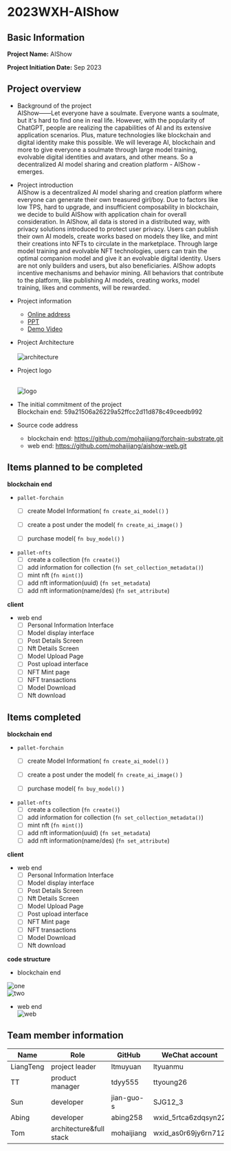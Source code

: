 # 2023WXH-AIShow

## Basic Information

**Project Name:** AIShow<br>

**Project Initiation Date:** Sep 2023

## Project overview
* Background of the project<br>
  AIShow——Let everyone have a soulmate.
  Everyone wants a soulmate, but it's hard to find one in real life. However, with the popularity of ChatGPT, people are realizing the capabilities of AI and its extensive application scenarios. Plus, mature technologies like blockchain and digital identity make this possible. We will leverage AI, blockchain and more to give everyone a soulmate through large model training, evolvable digital identities and avatars, and other means. So a decentralized AI model sharing and creation platform - AIShow - emerges.
  
* Project introduction <br>
  AIShow is a decentralized AI model sharing and creation platform where everyone can generate their own treasured girl/boy.
  Due to factors like low TPS, hard to upgrade, and insufficient composability in blockchain, we decide to build AIShow with application chain for overall consideration.
  In AIShow, all data is stored in a distributed way, with privacy solutions introduced to protect user privacy. Users can publish their own AI models, create works based on models they like, and mint their creations into NFTs to circulate in the marketplace. Through large model training and evolvable NFT technologies, users can train the optimal companion model and give it an evolvable digital identity.
  Users are not only builders and users, but also beneficiaries. AIShow adopts incentive mechanisms and behavior mining. All behaviors that contribute to the platform, like publishing AI models, creating works, model training, likes and comments, will be rewarded.

* Project information<br>
    - [Online address](http://aishow.v6.navy/)
    - [PPT](https://docs.google.com/presentation/d/1GFCo-Pn0C5m_gfiYTYNfTn-T9ZE41wPM9FTX4UaMP2Q/edit?usp=sharing)
    - [Demo Video](https://youtu.be/Oau9pRBgMKo)


* Project Architecture<br>
  <br>![architecture](docs/image/structure.png)

* Project logo <br>

  <br>![logo](docs/image/logo.png)
* The initial commitment of the project<br>
  Blockchain end: 59a21506a26229a52ffcc2d11d878c49ceedb992

* Source code address
    - blockchain end: https://github.com/mohaijiang/forchain-substrate.git
    - web end: https://github.com/mohaijiang/aishow-web.git

## Items planned to be completed

**blockchain end**
- `pallet-forchain`
    - [ ] create Model Information( `fn create_ai_model()` )
    - [ ] create a post under the model( `fn create_ai_image()` )
    - [ ] purchase model( `fn buy_model()` )


- `pallet-nfts`
    - [ ] create a collection (`fn create()`)
    - [ ] add information for collection (`fn set_collection_metadata()`)
    - [ ] mint nft (`fn mint()`)
    - [ ] add nft information(uuid) (`fn set_metadata`)
    - [ ] add nft information(name/des) (`fn set_attribute`)

**client**
- web end
    - [ ] Personal Information Interface
    - [ ] Model display interface
    - [ ] Post Details Screen
    - [ ] Nft Details Screen
    - [ ] Model Upload Page
    - [ ] Post upload interface
    - [ ] NFT Mint page
    - [ ] NFT transactions
    - [ ] Model Download
    - [ ] Nft download

## Items completed

**blockchain end**
- `pallet-forchain`
    - [ ] create Model Information( `fn create_ai_model()` )
    - [ ] create a post under the model( `fn create_ai_image()` )
    - [ ] purchase model( `fn buy_model()` )


- `pallet-nfts`
    - [ ] create a collection (`fn create()`)
    - [ ] add information for collection (`fn set_collection_metadata()`)
    - [ ] mint nft (`fn mint()`)
    - [ ] add nft information(uuid) (`fn set_metadata`)
    - [ ] add nft information(name/des) (`fn set_attribute`)

**client**
- web end
    - [ ] Personal Information Interface
    - [ ] Model display interface
    - [ ] Post Details Screen
    - [ ] Nft Details Screen
    - [ ] Model Upload Page
    - [ ] Post upload interface
    - [ ] NFT Mint page
    - [ ] NFT transactions
    - [ ] Model Download
    - [ ] Nft download

**code structure**

- blockchain end<br>


![one](docs/image/substrate-one.png)<br>
![two](docs/image/substrate-two.png)


- web end<br>
  ![web](docs/image/web.png)

## Team member information

| Name      | Role                    | GitHub  | WeChat account     |
|-----------|-------------------------|----------------| ----------- |
| LiangTeng | project leader          | ltmuyuan       | ltyuanmu   |
| TT        | product manager         | tdyy555        | ttyoung26   |
| Sun       | developer               | jian-guo-s     | SJG12_3   |
| Abing     | developer               | abing258       | wxid_5rtca6zdqsyn22   |
| Tom       | architecture&full stack | mohaijiang     | wxid_as0r69jy6rn712   |
